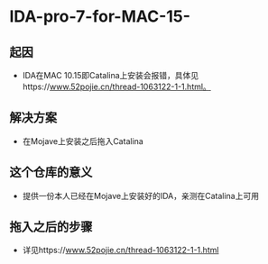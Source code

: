 # IDA-pro-7-for-MAC-15-
## 起因
* IDA在MAC 10.15即Catalina上安装会报错，具体见https://www.52pojie.cn/thread-1063122-1-1.html。
## 解决方案
* 在Mojave上安装之后拖入Catalina
## 这个仓库的意义
* 提供一份本人已经在Mojave上安装好的IDA，亲测在Catalina上可用
## 拖入之后的步骤
* 详见https://www.52pojie.cn/thread-1063122-1-1.html
